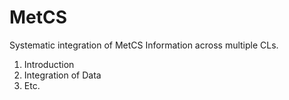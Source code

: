 MetCS
=====

Systematic integration of MetCS Information across multiple CLs.

1. Introduction
2. Integration of Data
3. Etc.

